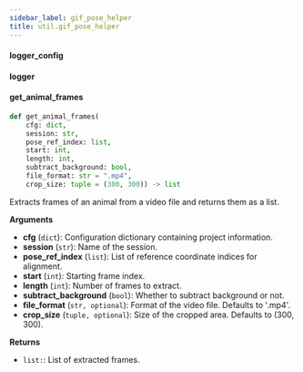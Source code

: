 ```yaml
---
sidebar_label: gif_pose_helper
title: util.gif_pose_helper
---
```


#### logger\_config

#### logger

#### get\_animal\_frames

```python
def get_animal_frames(
    cfg: dict,
    session: str,
    pose_ref_index: list,
    start: int,
    length: int,
    subtract_background: bool,
    file_format: str = ".mp4",
    crop_size: tuple = (300, 300)) -> list
```

Extracts frames of an animal from a video file and returns them as a list.

**Arguments**

* **cfg** (`dict`): Configuration dictionary containing project information.
* **session** (`str`): Name of the session.
* **pose_ref_index** (`list`): List of reference coordinate indices for alignment.
* **start** (`int`): Starting frame index.
* **length** (`int`): Number of frames to extract.
* **subtract_background** (`bool`): Whether to subtract background or not.
* **file_format** (`str, optional`): Format of the video file. Defaults to &#x27;.mp4&#x27;.
* **crop_size** (`tuple, optional`): Size of the cropped area. Defaults to (300, 300).

**Returns**

* `list:`: List of extracted frames.

